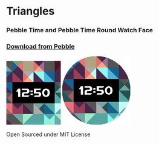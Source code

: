 # Triangles
### Pebble Time and Pebble Time Round Watch Face

### [Download from Pebble](https://apps.getpebble.com/applications/577300c2ba2fe566a100040c)

![Pebble Time](/screenshots/pebble_screenshot_2016-06-28_18-51-53.png)
![Pebble Time](/screenshots/pebble_screenshot_2016-06-28_18-52-01.png)

Open Sourced under MIT License

